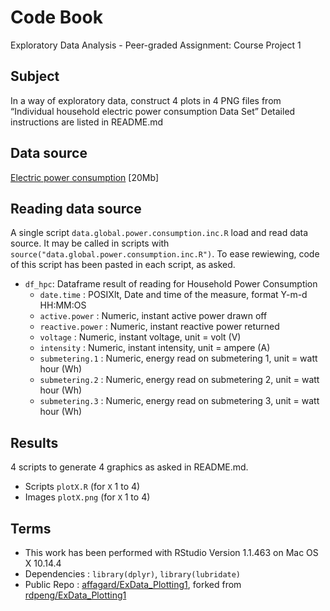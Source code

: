 # Code Book
Exploratory Data Analysis - Peer-graded Assignment: Course Project 1

## Subject
In a way of exploratory data, construct 4 plots in 4 PNG files from “Individual household electric power consumption Data Set”
Detailed instructions are listed in README.md


## Data source
<a href="https://d396qusza40orc.cloudfront.net/exdata%2Fdata%2Fhousehold_power_consumption.zip">Electric power consumption</a> [20Mb]

## Reading data source
A single script ```data.global.power.consumption.inc.R``` load  and read data source. It may be called in scripts with ```source("data.global.power.consumption.inc.R")```.
To ease rewiewing, code of this script has been pasted in each script, as asked.

 * ```df_hpc```: Dataframe result of reading for Household Power Consumption
 	* ```date.time``` : POSIXlt, Date and time of the measure, format Y-m-d HH:MM:OS
 	* ```active.power``` : Numeric, instant active power drawn off
 	* ```reactive.power``` : Numeric, instant reactive power returned
 	* ```voltage``` : Numeric, instant voltage, unit = volt (V)
 	* ```intensity``` :  Numeric, instant intensity, unit = ampere (A)
 	* ```submetering.1``` :  Numeric, energy read on submetering 1, unit = watt hour (Wh)
 	* ```submetering.2``` :  Numeric, energy read on submetering 2, unit = watt hour (Wh)
 	* ```submetering.3``` :  Numeric, energy read on submetering 3, unit = watt hour (Wh)

## Results
4 scripts to generate 4 graphics as asked in README.md.
 * Scripts ```plotX.R``` (for ```X``` 1 to 4)
 * Images ```plotX.png``` (for ```X``` 1 to 4)
 
 ## Terms
  * This work has been performed with RStudio Version 1.1.463 on Mac OS X 10.14.4
  * Dependencies : ```library(dplyr)```, ```library(lubridate)```
  * Public Repo : <a href="https://github.com/affagard/ExData_Plotting1">affagard/ExData_Plotting1</a>, forked from <a href="https://github.com/rdpeng/ExData_Plotting1">rdpeng/ExData_Plotting1</a>
 
